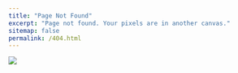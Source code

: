 ```yaml
---
title: "Page Not Found"
excerpt: "Page not found. Your pixels are in another canvas."
sitemap: false
permalink: /404.html
---
```

![](https://i.stack.imgur.com/6M513.png)
